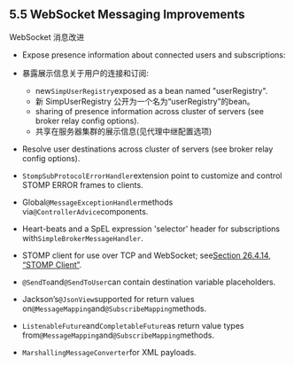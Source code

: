 ## 5.5 WebSocket Messaging Improvements
WebSocket 消息改进

* Expose presence information about connected users and subscriptions:
* 暴露展示信息关于用户的连接和订阅:

  * new`SimpUserRegistry`exposed as a bean named "userRegistry".
  * 新 SimpUserRegistry 公开为一个名为“userRegistry”的bean。
  * sharing of presence information across cluster of servers \(see broker relay config options\).
  * 共享在服务器集群的展示信息(见代理中继配置选项)

* Resolve user destinations across cluster of servers \(see broker relay config options\).
* `StompSubProtocolErrorHandler`extension point to customize and control STOMP ERROR frames to clients.
* Global`@MessageExceptionHandler`methods via`@ControllerAdvice`components.
* Heart-beats and a SpEL expression 'selector' header for subscriptions with`SimpleBrokerMessageHandler`.
* STOMP client for use over TCP and WebSocket; see[Section 26.4.14, “STOMP Client”](https://docs.spring.io/spring/docs/current/spring-framework-reference/htmlsingle/#websocket-stomp-client).
* `@SendTo`and`@SendToUser`can contain destination variable placeholders.
* Jackson’s`@JsonView`supported for return values on`@MessageMapping`and`@SubscribeMapping`methods.
* `ListenableFuture`and`CompletableFuture`as return value types from`@MessageMapping`and`@SubscribeMapping`methods.
* `MarshallingMessageConverter`for XML payloads.




